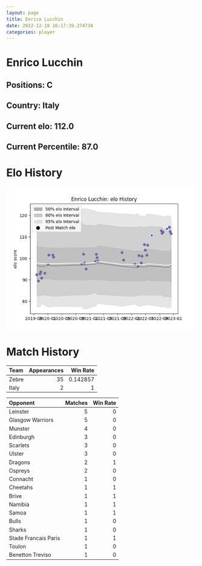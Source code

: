 ```yaml
---  
layout: page  
title: Enrico Lucchin  
date: 2022-12-18 16:17:39.274734  
categories: player  
---
```

# Enrico Lucchin

## Positions: C

## Country: Italy

## Current elo: 112.0

## Current Percentile: 87.0

# Elo History


![elo history](history_EnricoLucchin.png)
# Match History


| Team   |   Appearances |   Win Rate |
|:-------|--------------:|-----------:|
| Zebre  |            35 |   0.142857 |
| Italy  |             2 |   1        |

| Opponent             |   Matches |   Win Rate |
|:---------------------|----------:|-----------:|
| Leinster             |         5 |          0 |
| Glasgow Warriors     |         5 |          0 |
| Munster              |         4 |          0 |
| Edinburgh            |         3 |          0 |
| Scarlets             |         3 |          0 |
| Ulster               |         3 |          0 |
| Dragons              |         2 |          1 |
| Ospreys              |         2 |          0 |
| Connacht             |         1 |          0 |
| Cheetahs             |         1 |          1 |
| Brive                |         1 |          1 |
| Namibia              |         1 |          1 |
| Samoa                |         1 |          1 |
| Bulls                |         1 |          0 |
| Sharks               |         1 |          0 |
| Stade Francais Paris |         1 |          1 |
| Toulon               |         1 |          0 |
| Benetton Treviso     |         1 |          0 |